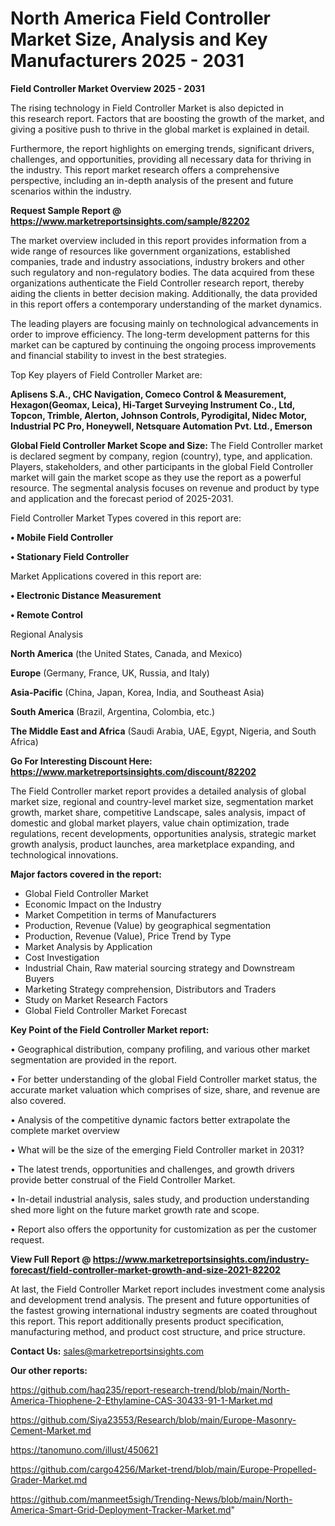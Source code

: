 # North America Field Controller Market Size, Analysis and Key Manufacturers 2025 - 2031

<Strong> Field Controller Market Overview 2025 - 2031</strong>

The rising technology in Field Controller Market is also depicted in this research report. Factors that are boosting the growth of the market, and giving a positive push to thrive in the global market is explained in detail.

Furthermore, the report highlights on emerging trends, significant drivers, challenges, and opportunities, providing all necessary data for thriving in the industry. This report market research offers a comprehensive perspective, including an in-depth analysis of the present and future scenarios within the industry.

<strong>Request Sample Report @ <a href=https://www.marketreportsinsights.com/sample/82202>https://www.marketreportsinsights.com/sample/82202</a></strong>

The market overview included in this report provides information from a wide range of resources like government organizations, established companies, trade and industry associations, industry brokers and other such regulatory and non-regulatory bodies. The data acquired from these organizations authenticate the Field Controller research report, thereby aiding the clients in better decision making. Additionally, the data provided in this report offers a contemporary understanding of the market dynamics.

The leading players are focusing mainly on technological advancements in order to improve efficiency. The long-term development patterns for this market can be captured by continuing the ongoing process improvements and financial stability to invest in the best strategies.

Top Key players of Field Controller Market are:

<strong>Aplisens S.A., CHC Navigation, Comeco Control & Measurement, Hexagon(Geomax, Leica), Hi-Target Surveying Instrument Co., Ltd, Topcon, Trimble, Alerton, Johnson Controls, Pyrodigital, Nidec Motor, Industrial PC Pro, Honeywell, Netsquare Automation Pvt. Ltd., Emerson</strong>

<strong><b>Global Field Controller Market Scope and Size:</b></strong>
The Field Controller market is declared segment by company, region (country), type, and application. Players, stakeholders, and other participants in the global Field Controller market will gain the market scope as they use the report as a powerful resource. The segmental analysis focuses on revenue and product by type and application and the forecast period of 2025-2031.

Field Controller Market Types covered in this report are:

<strong>• Mobile Field Controller

• Stationary Field Controller</strong>

Market Applications covered in this report are:

<strong>• Electronic Distance Measurement

• Remote Control</strong> 

Regional Analysis

<strong>North America</strong> (the United States, Canada, and Mexico)

<strong>Europe</strong> (Germany, France, UK, Russia, and Italy)

<strong>Asia-Pacific</strong> (China, Japan, Korea, India, and Southeast Asia)

<strong>South America</strong> (Brazil, Argentina, Colombia, etc.)

<strong>The Middle East and Africa</strong> (Saudi Arabia, UAE, Egypt, Nigeria, and South Africa)

<strong>Go For Interesting Discount Here: <a href=https://www.marketreportsinsights.com/discount/82202>https://www.marketreportsinsights.com/discount/82202</a></strong>

The Field Controller market report provides a detailed analysis of global market size, regional and country-level market size, segmentation market growth, market share, competitive Landscape, sales analysis, impact of domestic and global market players, value chain optimization, trade regulations, recent developments, opportunities analysis, strategic market growth analysis, product launches, area marketplace expanding, and technological innovations.

<strong><b>Major factors covered in the report:</b></strong>
<ul>
  <li>Global Field Controller Market </li>
  <li>Economic Impact on the Industry</li>
  <li>Market Competition in terms of Manufacturers</li>
  <li>Production, Revenue (Value) by geographical segmentation</li>
  <li>Production, Revenue (Value), Price Trend by Type</li>
  <li>Market Analysis by Application</li>
  <li>Cost Investigation</li>
  <li>Industrial Chain, Raw material sourcing strategy and Downstream Buyers</li>
  <li>Marketing Strategy comprehension, Distributors and Traders</li>
  <li>Study on Market Research Factors</li>
  <li>Global Field Controller Market Forecast</li>
</ul>

<strong><b>Key Point of the Field Controller Market report:</b></strong>

• Geographical distribution, company profiling, and various other market segmentation are provided in the report.

• For better understanding of the global Field Controller market status, the accurate market valuation which comprises of size, share, and revenue are also covered.

• Analysis of the competitive dynamic factors better extrapolate the complete market overview

• What will be the size of the emerging Field Controller market in 2031?

• The latest trends, opportunities and challenges, and growth drivers provide better construal of the Field Controller Market.

• In-detail industrial analysis, sales study, and production understanding shed more light on the future market growth rate and scope.

• Report also offers the opportunity for customization as per the customer request.

<strong><b>View Full Report @ <a href=https://www.marketreportsinsights.com/industry-forecast/field-controller-market-growth-and-size-2021-82202>https://www.marketreportsinsights.com/industry-forecast/field-controller-market-growth-and-size-2021-82202</a></b></strong>


At last, the Field Controller Market report includes investment come analysis and development trend analysis. The present and future opportunities of the fastest growing international industry segments are coated throughout this report. This report additionally presents product specification, manufacturing method, and product cost structure, and price structure.

<strong>Contact Us:</strong>
sales@marketreportsinsights.com

<strong>Our other reports:</strong>

<a href=https://github.com/haq235/report-research-trend/blob/main/North-America-Thiophene-2-Ethylamine-CAS-30433-91-1-Market.md>https://github.com/haq235/report-research-trend/blob/main/North-America-Thiophene-2-Ethylamine-CAS-30433-91-1-Market.md</a>

<a href=https://github.com/Siya23553/Research/blob/main/Europe-Masonry-Cement-Market.md>https://github.com/Siya23553/Research/blob/main/Europe-Masonry-Cement-Market.md</a>

<a href=https://tanomuno.com/illust/450621>https://tanomuno.com/illust/450621</a>

<a href=https://github.com/cargo4256/Market-trend/blob/main/Europe-Propelled-Grader-Market.md>https://github.com/cargo4256/Market-trend/blob/main/Europe-Propelled-Grader-Market.md</a>

<a href=https://github.com/manmeet5sigh/Trending-News/blob/main/North-America-Smart-Grid-Deployment-Tracker-Market.md>https://github.com/manmeet5sigh/Trending-News/blob/main/North-America-Smart-Grid-Deployment-Tracker-Market.md</a>"
